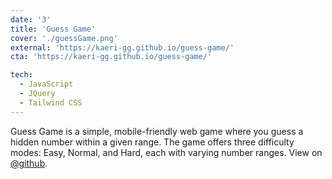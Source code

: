 ```yaml
---
date: '3'
title: 'Guess Game'
cover: './guessGame.png'
external: 'https://kaeri-gg.github.io/guess-game/'
cta: 'https://kaeri-gg.github.io/guess-game/'

tech:
  - JavaScript
  - JQuery
  - Tailwind CSS
---
```


Guess Game is a simple, mobile-friendly web game where you guess a hidden number within a given range.
The game offers three difficulty modes: Easy, Normal, and Hard, each with varying number ranges.
View on [@github](https://github.com/kaeri-gg/game-hub).
